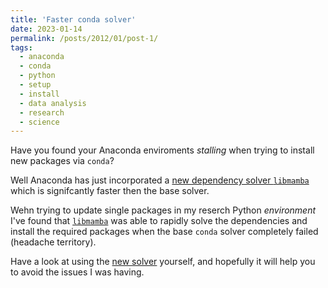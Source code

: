 ```yaml
---
title: 'Faster conda solver'
date: 2023-01-14
permalink: /posts/2012/01/post-1/
tags:
  - anaconda
  - conda
  - python 
  - setup
  - install
  - data analysis
  - research
  - science
---
```



Have you found your Anaconda enviroments _stalling_ when trying to install new packages via ```conda```? 

Well Anaconda has just incorporated a [new dependency solver ```libmamba```][1] which is signifcantly faster then the base solver. 

Wehn trying to update single packages in my reserch Python _environment_ I've found that [```libmamba```][2] was able to rapidly solve the dependencies and install the required packages when the base ```conda``` solver completely failed (headache territory).

Have a look at using the [new solver][1] yourself, and hopefully it will help you to avoid the issues I was having.  

[1]:https://www.anaconda.com/blog/a-faster-conda-for-a-growing-community
[2]:https://github.com/mamba-org/mamba


